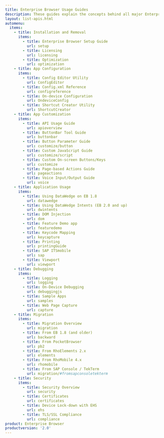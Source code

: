 ```yaml
---
title: Enterprise Browser Usage Guides
description: These guides explain the concepts behind all major Enterprise Browser features and provide specific instructions for accessing them.
layout: list-apis.html
automenu:
  items:
    - title: Installation and Removal
      items:
        - title: Enterprise Browser Setup Guide
          url: setup
        - title: Licensing
          url: licensing
        - title: Optimization
          url: optimization
    - title: App Configuration
      items:
        - title: Config Editor Utility
          url: ConfigEditor
        - title: Config.xml Reference
          url: configreference
        - title: On-device Configuration
          url: OndeviceConfig
        - title: Shortcut Creator Utility
          url: ShortcutCreator
    - title: App Customization
      items:
        - title: API Usage Guide
          url: apioverview
        - title: ButtonBar Tool Guide
          url: buttonbar
        - title: Button Parameter Guide
          url: customize/button
        - title: Custom JavaScript Guide
          url: customize/script
        - title: Custom On-screen Buttons/Keys
          url: customize
        - title: Page-based Actions Guide
          url: pageactions
        - title: Voice Input/Output Guide
          url: voice
    - title: Application Usage
      items:
        - title: Using DataWedge on EB 1.8
          url: datawedge
        - title: Using DataWedge Intents (EB 2.0 and up)
          url: dwintents
        - title: DOM Injection
          url: dom
        - title: Feature Demo app
          url: featuredemo
        - title: Keycode Mapping
          url: keycapture
        - title: Printing
          url: printingGuide
        - title: SAP ITSmobile
          url: sap
        - title: Viewport
          url: viewport
    - title: Debugging
      items:
        - title: Logging
          url: logging
        - title: On-Device Debugging
          url: debuggingjs
        - title: Sample Apps
          url: samples
        - title: Web Page Capture
          url: capture
    - title: Migration
      items:
        - title: Migration Overview
          url: migration
        - title: From EB 1.8 (and older)
          url: backward
        - title: From PocketBrowser
          url: pb2
        - title: From RhoElements 2.x
          url: elements
        - title: From RhoMobile 4.x
          url: rhomobile
        - title: From SAP Console / TekTerm
          url: migration/#fromsapconsoletekterm
    - title: Security
      items:
        - title: Security Overview
          url: security
        - title: Certificates
          url: certificates
        - title: Device Lock-down with EHS
          url: ehs
        - title: TLS/SSL Compliance
          url: compliance
product: Enterprise Browser
productversion: '2.0'
---
```


